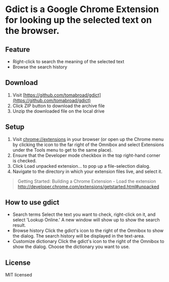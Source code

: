 # Gdict is a Google Chrome Extension for looking up the selected text on the browser.

## Feature
* Right-click to search the meaning of the selected text
* Browse the search history

## Download
1. Visit [https://github.com/tomabroad/gdict](https://github.com/tomabroad/gdict)
2. Click ZIP button to download the archive file
3. Unzip the downloaded file on the local drive

## Setup
1. Visit [chrome://extensions](chrome://extensions) in your browser (or open up the Chrome menu by clicking the icon to the far right of the Omnibox and select Extensions under the Tools menu to get to the same place).
2. Ensure that the Developer mode checkbox in the top right-hand corner is checked.
3. Click Load unpacked extension… to pop up a file-selection dialog.
4. Navigate to the directory in which your extension files live, and select it.

> Getting Started: Building a Chrome Extension - Load the extension
http://developer.chrome.com/extensions/getstarted.html#unpacked

## How to use gdict
* Search terms
Select the text you want to check, right-click on it, and select 'Lookup Online.' A new window will show up to show the search result.
* Browse history
Click the gdict's icon to the right of the Omnibox to show the dialog. The search history will be displayed in the text-area.
* Customize dictionary
Click the gdict's icon to the right of the Omnibox to show the dialog. Choose the dictionary you want to use.

## License
MIT licensed
